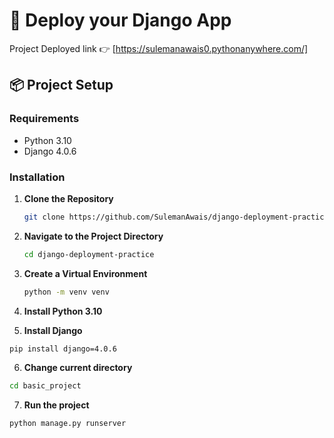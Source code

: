 # 🚀 Deploy your Django App 
Project Deployed link 👉 [https://sulemanawais0.pythonanywhere.com/]

## 📦 Project Setup

### Requirements

- Python 3.10
- Django 4.0.6

### Installation

1. **Clone the Repository**

   ```bash
   git clone https://github.com/SulemanAwais/django-deployment-practice.git
   ```
2. **Navigate to the Project Directory**
   ```bash
   cd django-deployment-practice
3. **Create a Virtual Environment**

   ```bash 
   python -m venv venv
   ```
4. **Install Python 3.10**
5. **Install Django**
```bash
pip install django=4.0.6
```
6. **Change current directory**
```bash
cd basic_project
```
7. **Run the project**
````bash
python manage.py runserver
````
